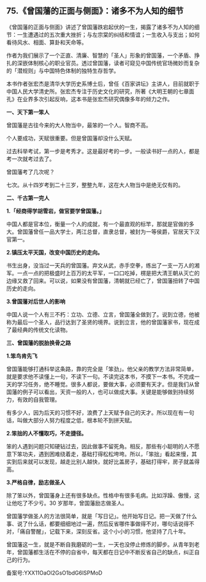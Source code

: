 ## 75.《曾国藩的正面与侧面》：诸多不为人知的细节
《曾国藩的正面与侧面》讲述了曾国藩跌宕起伏的一生，揭露了诸多不为人知的细节：一生遭遇过的五次重大挫折；与左宗棠的纠结和情谊；一生收入与支出；如何看待风水、相面、算卦和天命等。


作者为我们展示了一个正直、清廉、智慧的「圣人」形象的曾国藩，一个矛盾、挣扎的深嵌体制核心的职业官员。透过曾国藩，读者可窥见中国传统官场微妙而复杂的「潜规则」与中国特色体制的独特生存哲学。


本书作者张宏杰是清华大学历史系博士后，曾任《百家讲坛》主讲人，目前就职于中国人民大学清史所。张宏杰专注于历史文化的研究，所著《大明王朝的七章面孔》在业界多次引起反响，这本书是张宏杰研究偶像多年的倾力之作。


**一、天下第一笨人**


曾国藩是古往今来的大人物当中，最笨的一个人。智商不高。


个人要成功，天赋很重要。但是曾国藩却没什么天赋。


过去科举考试，第一步是考秀才。这是最好考的一步。一般读书好一点的人，都是考一次就考过去了。


曾国藩考了几次呢？


七次。从十四岁考到二十三岁，整整九年，这在大人物当中是绝无仅有的。


**二、千古第一完人**


**1.「经商得学胡雪岩，做官要学曾国藩。」**


中国人都是官本位，衡量一个人的成就，有一个最直观的标竿，那就是官做的多大。曾国藩曾任一品大学士，两江总督，直隶总督，被封为一等侯爵，官居天下汉官第一。


**2.镇压太平天国，改变中国历史的走向。**


书生出身，没当过一天兵的曾国藩。弃文从武，赤手空拳，练出了一支一万人的湘军。一点一点的把极盛时上百万的太平军，一口口吃掉，楞是把大清王朝从灭亡的边缘又救了回来。可以说，如果没有曾国藩，清朝就已经亡了，曾国藩扭转了中国历史的走向。


**3.曾国藩对后世人的影响**


中国人说一个人有三不朽：立功、立德、立言，曾国藩全做到了。说到立德，他被称为最后一个圣人，品行达到了圣贤的境界。说到立言，他的曾国藩家书，现在成了最经典的传统文化读物。


**三、曾国藩的脱胎换骨之路**


**1.笨鸟肯先飞**


曾国藩能够打通科举这条路，靠的完全是「笨劲」。他父亲的教学方法非常简单，就是要求他不读懂上一句，不读下一句。不读完这本书，不摸下一本书。不完成一天的学习任务，绝不睡觉。很多人都说，要做大事，必须要有天才。但是我们从曾国藩的例子可以看出，天资一般的人，也可以做成大事。关键是能够做到持续努力，有效的自我管理。


有多少人，因为后天的习惯不好，浪费了上天赋予自己的天才。所以现在有一句话，叫做大部分人努力程度之低，根本轮不到拼天赋。


**2.笨拙的人不懂取巧，不走捷径。**


笨的人遇到问题只知硬钻过去，因此做事不留死角。相反，那些有小聪明的人不愿意下笨功夫，遇到困难绕着走，基础打得松松垮垮。所以，「笨拙」看起来慢，其实到后来就可以发现，越走比别人越快，就好比盖房子，基础打得牢，房子就盖得高。


**3.严格自律，励志做圣人**


除了笨以外，曾国藩身上还有很多缺点。性格中有很多毛病。比如浮躁、傲慢，这让他吃了不少亏。30 岁那年，曾国藩励志做圣人。


曾国藩学做圣人的方法很简单，就是「写日记」。他开始写日记。把一天做了什么事、说了什么话，都要细细地过一遍，然后反省哪件事做得不对，哪句话说得不对，「痛自警醒」，记载下来，深刻反省。这个小小的习惯，他坚持了几十年。


曾国藩这一生，就是不断自我磨砺的一生，一天也没停止修炼的脚步。从青年到老年，曾国藩都生活在不停的自省中，每天都在日记中不断反省自己的缺点，纠正自己的行为。


备案号:YXX11OaOl2GsO1bdG6lSPMoD


